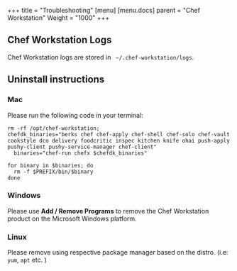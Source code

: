 +++
title = "Troubleshooting"
[menu]
  [menu.docs]
    parent = "Chef Workstation"
    Weight = "1000"
+++

## Chef Workstation Logs 

Chef Workstation logs are stored in ` ~/.chef-workstation/logs`. 

## Uninstall instructions 

### Mac

Please run the following code in your terminal: 

```
rm -rf /opt/chef-workstation;
chefdk_binaries="berks chef chef-apply chef-shell chef-solo chef-vault cookstyle dco delivery foodcritic inspec kitchen knife ohai push-apply pushy-client pushy-service-manager chef-client"
  binaries="chef-run chefx $chefdk_binaries"

for binary in $binaries; do
  rm -f $PREFIX/bin/$binary
done
``` 

### Windows

Please use **Add / Remove Programs** to remove the Chef Workstation product on the Microsoft Windows platform. 

### Linux

Please remove using respective package manager based on the distro. (i.e: `yum`, `apt` etc. )